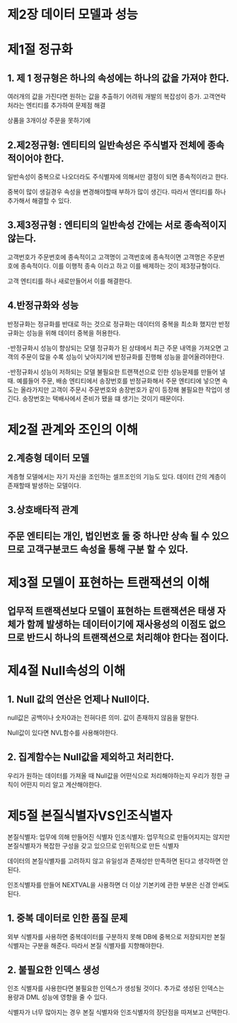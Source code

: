# 제2장 데이터 모델과 성능

# 제1절 정규화

## 1. 제 1 정규형은 하나의 속성에는 하나의 값을 가져야 한다.

여러개의 값을 가진다면 원하는 값을 추출하기 어려워 개발의 복잡성이 증가. 
고객연락처라는 엔티티를 추가하여 문제점 해결

상품을 3개이상 주문을 못하기에 

## 2.제2정규형: 엔티티의 일반속성은 주식별자 전체에 종속적이어야 한다.

일반속성이 중복으로 나오더라도 주식별자에 의해서만 결정이 되면 종속적이라고 한다.

중복이 많이 생길경우 속성을 변경해야할때 부하가 많이 생긴다. 따라서 엔티티를 하나 추가해서 해결할 수 있다.

## 3.제3정규형 : 엔티티의 일반속성 간에는 서로 종속적이지 않는다.

고객번호가 주문번호에 종속적이고 고객명이 고객번호에 종속적이면 고객명은 주문번호에 종속적이다.  이를 이행적 종속 이라고 하고 이를 배제하는 것이 제3정규형이다.

고객 엔티티를 하나 새로만들어서 이를 해결한다. 

## 4.반정규화와 성능

반정규화는 정규화를 반대로 하는 것으로 정규화는 데이터의 중복을 최소화 했지만 반정규화는 성능을 위해 데이터 중복을 허용한다.

-반정규화시 성능이 향상되는 모델
정규화가 된 상태에서 최근 주문 내역을 가져오면 고객의 주문이 많을 수록 성능이 낮아지기에 반정규화를 진행해 성능을 끌어올려야한다. 

-반정규화시 성능이 저하되는 모델
불필요한 트랜잭션으로 인한 성능문제를 만들어 낼때. 예를들어 주문, 배송 엔티티에서 송장번호를 반정규화해서 주문 엔티티에 넣으면 속도는 올라가지만 고객이 주문시 주문번호와 송장번호가 같이 등장해 불필요한 작업이 생긴다. 송장번호는 택배사에서 준비가 됐을 떄 생기는 것이기 때문이다.


# 제2절 관계와 조인의 이해

## 2.계층형 데이터 모델

계층형 모델에서는 자기 자신을 조인하는 셀프조인의 기능도 있다. 
데이터 간의 계층이 존재할때 발생하는 모델이다.

## 3.상호배타적 관계

주문 엔티티는 개인, 법인번호 둘 중 하나만 상속 될 수 있으므로 고객구분코드 속성을 통해 구분 할 수 있다.
---

# 제3절 모델이 표현하는 트랜잭션의 이해

업무적 트랜잭션보다 모델이 표현하는 트랜잭션은 태생 자체가 함께 발생하는 데이터이기에 재사용성의 이점도 없으므로 반드시 하나의 트랜잭션으로 처리해야 한다는 점이다.
---

# 제4절 Null속성의 이해

## 1. Null 값의 연산은 언제나 Null이다.

null값은 공백이나 숫자0과는 전혀다른 의미. 값이 존재하지 않음을 말한다.

Null값이 있다면 NVL함수를 사용해야한다.

## 2. 집계함수는 Null값을 제외하고 처리한다.

우리가 원하는 데이터를 가져올 때 Null값을 어떤식으로 처리해야하는지 우리가 정한 규칙이 어떤지 미리 알고 계산해야한다.


# 제5절 본질식별자VS인조식별자

본질식별자: 업무에 의해 만들어진 식별자
인조식별자: 업무적으로 만들어지지는 않지만 본질식별자가 복잡한 구성을 갖고 있으므로 인위적으로 만든 식별자

데이터의 본질식별자를 고려하지 않고 유일성과 존재성만 만족하면 된다고 생각하면 안된다.

인조식별자를 만들어 NEXTVAL을 사용하면 더 이상 기본키에 관한 부분은 신경 안써도 된다.

## 1. 중복 데이터로 인한 품질 문제

외부 식별자를 사용하면 중복데이터를 구분하지 못해 DB에 중복으로 저장되지만 본질식별자는 구분을 해준다. 따라서 본질 식별자를 지향해야한다.

## 2. 불필요한 인덱스 생성

인조 식별자를 사용한다면 불필요한 인덱스가 생성될 것이다. 추가로 생성된 인덱스는 용량과 DML 성능에 영향을 줄 수 있다.

식별자가 너무 많아지는 경우 본질 식별자와 인조식별자의 장단점을 따져보고 선택한다.
